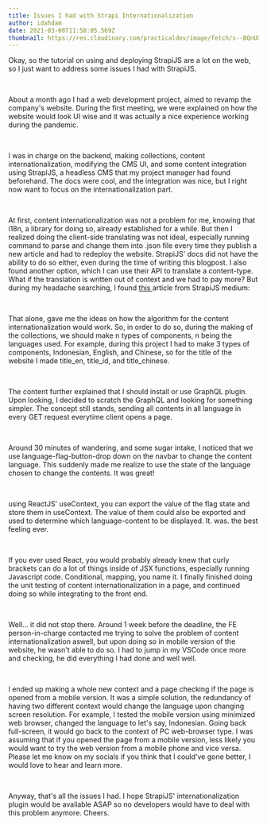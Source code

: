 ```yaml
---
title: Issues I had with Strapi Internationalization
author: idahdam
date: 2021-03-08T11:58:05.569Z
thumbnail: https://res.cloudinary.com/practicaldev/image/fetch/s--BQnUXhDA--/c_imagga_scale,f_auto,fl_progressive,h_420,q_auto,w_1000/https://dev-to-uploads.s3.amazonaws.com/i/0stcpprta4xdxiaauulj.png
---
```

Okay, so the tutorial on using and deploying StrapiJS are a lot on the web, so I just want to address some issues I had with StrapiJS. 

<br/>

About a month ago I had a web development project, aimed to revamp the company's website. During the first meeting, we were explained on how the website would look UI wise and it was actually a nice experience working during the pandemic. 

<br/>

I was in charge on the backend, making collections, content internationalization, modifying the CMS UI, and some content integration using StrapIJS, a headless CMS that my project manager had found beforehand. The docs were cool, and the integration was nice, but I right now want to focus on the internationalization part. 

<br/>

At first, content internationalization was not a problem for me, knowing that i18n, a library for doing so, already established for a while. But then I realized doing the client-side translating was not ideal, especially running command to parse and change them into .json file every time they publish a new article and had to redeploy the website. StrapiJS' docs did not have the ability to do so either, even during the time of writing this blogpost. I also found another option, which I can use their API to translate a content-type. What if the translation is written out of context and we had to pay more? But during my headache searching, I found [this ](https://medium.com/strapi/content-internationalization-with-strapi-507ef5869c15)article from StrapiJS medium: 

<br/>

That alone, gave me the ideas on how the algorithm for the content internationalization would work. So, in order to do so, during the making of the collections, we should make n types of components, n being the languages used. For example, during this project I had to make 3 types of components, Indonesian, English, and Chinese, so for the title of the website I made title_en, title_id, and title_chinese.

<br/>

The content further explained that I should install or use GraphQL plugin. Upon looking, I decided to scratch the GraphQL and looking for something simpler. The concept still stands, sending all contents in all language in every GET request everytime client opens a page. 

<br/>

Around 30 minutes of wandering, and some sugar intake, I noticed that we use language-flag-button-drop down on the navbar to change the content language. This suddenly made me realize to use the state of the language chosen to change the contents. It was great!

<br/>

using ReactJS' useContext, you can export the value of the flag state and store them in useContext. The value of them could also be exported and used to determine which language-content to be displayed. It. was. the best feeling ever. 

<br/>

If you ever used React, you would probably already knew that curly brackets can do a lot of things inside of JSX functions, especially running Javascript code. Conditional, mapping, you name it. I finally finished doing the unit testing of content internationalization in a page, and continued doing so while integrating to the front end.

<br/>

Well... it did not stop there. Around 1 week before the deadline, the FE person-in-charge contacted me trying to solve the problem of content internationalization aswell, but upon doing so in mobile version of the website, he wasn't able to do so. I had to jump in my VSCode once more and checking, he did everything I had done and well well. 

<br/>

I ended up making a whole new context and a page checking if the page is opened from a mobile version. It was a simple solution, the redundancy of having two different context would change the language upon changing screen resolution. For example, I tested the mobile version using minimized web browser, changed the language to let's say,  Indonesian. Going back full-screen, it would go back to the context of PC web-browser type. I was assuming that if you opened the page from a mobile version, less likely you would want to try the web version from a mobile phone and vice versa. Please let me know on my socials if you think that I could've gone better, I would love to hear and learn more.

<br/>

Anyway, that's all the issues I had. I hope StrapiJS' internationalization plugin would be available ASAP so no developers would have to deal with this problem anymore. Cheers.